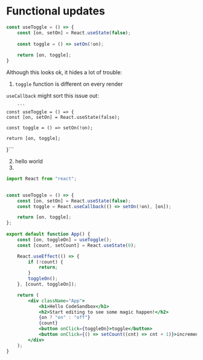 # Functional updates

``` javascript
const useToggle = () => {
	const [on, setOn] = React.useState(false);
	
	const toggle = () => setOn(!on);
	
	return [on, toggle];
}
```

Although this looks ok, it hides a lot of trouble:
1. `toggle` function is different on every render
	
`useCallback` might sort this issue out:
	
		```
	const useToggle = () => {
	const [on, setOn] = React.useState(false);
	
	const toggle = () => setOn(!on);
	
	return [on, toggle];
}```

2. hello world
3. 

```jsx
import React from "react";

  
const useToggle = () => {
	const [on, setOn] = React.useState(false);
	const toggle = React.useCallback(() => setOn(!on), [on]); 

	return [on, toggle];
};
  
export default function App() {
	const [on, toggleOn] = useToggle();
	const [count, setCount] = React.useState(0);

	React.useEffect(() => {
		if (!count) {
			return;
		}
		toggleOn();
	}, [count, toggleOn]);

	return (
		<div className="App">
			<h1>Hello CodeSandbox</h1>
			<h2>Start editing to see some magic happen!</h2>
			{on ? "on" : "off"}
			{count}
			<button onClick={toggleOn}>toggle</button>
			<button onClick={() => setCount((cnt) => cnt + 1)}>increment</button>
		</div>
	);
}
```